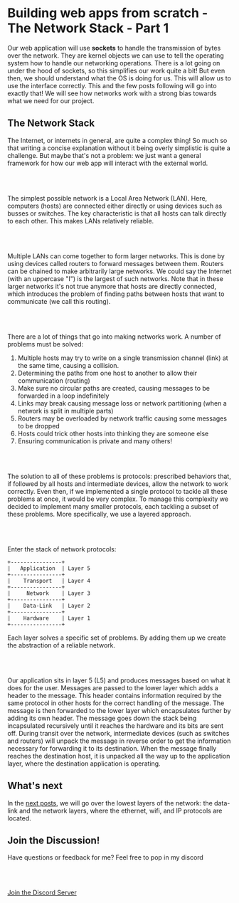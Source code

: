 # Building web apps from scratch - The Network Stack - Part 1

Our web application will use **sockets** to handle the transmission of bytes over the network. They are kernel objects we can use to tell the operating system how to handle our networking operations. There is a lot going on under the hood of sockets, so this simplifies our work quite a bit! But even then, we should understand what the OS is doing for us. This will allow us to use the interface correctly. This and the few posts following will go into exactly that! We will see how networks work with a strong bias towards what we need for our project.

## The Network Stack

The Internet, or internets in general, are quite a complex thing! So much so that writing a concise explanation without it being overly simplistic is quite a challenge. But maybe that's not a problem: we just want a general framework for how our web app will interact with the external world.

<br />
<br />

The simplest possible network is a Local Area Network (LAN). Here, computers (hosts) are connected either directly or using devices such as busses or switches. The key characteristic is that all hosts can talk directly to each other. This makes LANs relatively reliable.

<br />
<br />

Multiple LANs can come together to form larger networks. This is done by using devices called routers to forward messages between them. Routers can be chained to make arbitrarily large networks. We could say the Internet (with an uppercase "I") is the largest of such networks. Note that in these larger networks it's not true anymore that hosts are directly connected, which introduces the problem of finding paths between hosts that want to communicate (we call this routing).

<br />
<br />

There are a lot of things that go into making networks work. A number of problems must be solved:
1. Multiple hosts may try to write on a single transmission channel (link) at the same time, causing a collision.
1. Determining the paths from one host to another to allow their communication (routing)
1. Make sure no circular paths are created, causing messages to be forwarded in a loop indefinitely
1. Links may break causing message loss or network partitioning (when a network is split in multiple parts)
1. Routers may be overloaded by network traffic causing some messages to be dropped
1. Hosts could trick other hosts into thinking they are someone else
1. Ensuring communication is private
and many others!

<br />
<br />

The solution to all of these problems is protocols: prescribed behaviors that, if followed by all hosts and intermediate devices, allow the network to work correctly. Even then, if we implemented a single protocol to tackle all these problems at once, it would be very complex. To manage this complexity we decided to implement many smaller protocols, each tackling a subset of these problems. More specifically, we use a layered approach.

<br />
<br />

Enter the stack of network protocols:
```
+----------------+
|   Application  | Layer 5
+----------------+
|    Transport   | Layer 4
+----------------+
|     Network    | Layer 3
+----------------+
|    Data-Link   | Layer 2
+----------------+
|    Hardware    | Layer 1
+----------------+
```
Each layer solves a specific set of problems. By adding them up we create the abstraction of a reliable network.

<br />
<br />

Our application sits in layer 5 (L5) and produces messages based on what it does for the user. Messages are passed to the lower layer which adds a header to the message. This header contains information required by the same protocol in other hosts for the correct handling of the message. The message is then forwarded to the lower layer which encapsulates further by adding its own header. The message goes down the stack being incapsulated recursively until it reaches the hardware and its bits are sent off. During transit over the network, intermediate devices (such as switches and routers) will unpack the message in reverse order to get the information necessary for forwarding it to its destination. When the message finally reaches the destination host, it is unpacked all the way up to the application layer, where the destination application is operating.

## What's next
In the [next posts](002_ethernet_and_ip.html), we will go over the lowest layers of the network: the data-link and the network layers, where the ethernet, wifi, and IP protocols are located.

## Join the Discussion!
Have questions or feedback for me? Feel free to pop in my discord

<br />
<br />

[Join the Discord Server](https://discord.gg/vCKkCWceYP)